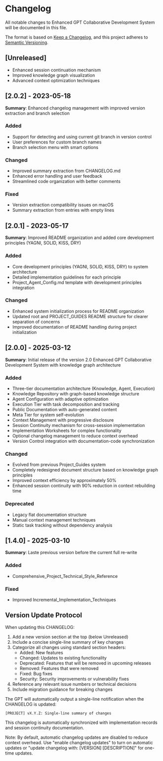 # Changelog

All notable changes to Enhanced GPT Collaborative Development System will be documented in this file.

The format is based on [Keep a Changelog](https://keepachangelog.com/en/1.0.0/),
and this project adheres to [Semantic Versioning](https://semver.org/spec/v2.0.0.html).

## [Unreleased]
- Enhanced session continuation mechanism
- Improved knowledge graph visualization
- Advanced context optimization techniques

## [2.0.2] - 2023-05-18

**Summary**: Enhanced changelog management with improved version extraction and branch selection

### Added
- Support for detecting and using current git branch in version control
- User preferences for custom branch names
- Branch selection menu with smart options

### Changed
- Improved summary extraction from CHANGELOG.md
- Enhanced error handling and user feedback
- Streamlined code organization with better comments

### Fixed
- Version extraction compatibility issues on macOS
- Summary extraction from entries with empty lines

## [2.0.1] - 2023-05-17

**Summary**: Improved README organization and added core development principles (YAGNI, SOLID, KISS, DRY)

### Added
- Core development principles (YAGNI, SOLID, KISS, DRY) to system architecture
- Detailed implementation guidelines for each principle
- Project_Agent_Config.md template with development principles integration

### Changed
- Enhanced system initialization process for README organization
- Updated root and PROJECT_GUIDES README structure for clearer separation of concerns
- Improved documentation of README handling during project initialization

## [2.0.0] - 2025-03-12

**Summary**: Initial release of the version 2.0 Enhanced GPT Collaborative Development System with knowledge graph architecture

### Added
- Three-tier documentation architecture (Knowledge, Agent, Execution)
- Knowledge Repository with graph-based knowledge structure
- Agent Configuration with adaptive optimization
- Execution Tier with task decomposition and tracking
- Public Documentation with auto-generated content
- Meta Tier for system self-evolution
- Context Management with progressive disclosure
- Session Continuity mechanism for cross-session implementation
- Implementation Worksheets for complex functionality
- Optional changelog management to reduce context overhead
- Version Control integration with documentation-code synchronization

### Changed
- Evolved from previous Project_Guides system
- Completely redesigned document structure based on knowledge graph principles
- Improved context efficiency by approximately 50%
- Enhanced session continuity with 90% reduction in context rebuilding time

### Deprecated
- Legacy flat documentation structure
- Manual context management techniques
- Static task tracking without dependency analysis

## [1.4.0] - 2025-03-10

**Summary**: Laste previous version before the current full re-write

### Added
- Comprehensive_Project_Technical_Style_Reference

### Fixed
- Improved Incremental_Implementation_Techniques

## Version Update Protocol

When updating this CHANGELOG:

1. Add a new version section at the top (below Unreleased)
2. Include a concise single-line summary of key changes
3. Categorize all changes using standard section headers:
   - Added: New features
   - Changed: Updates to existing functionality
   - Deprecated: Features that will be removed in upcoming releases
   - Removed: Features that were removed
   - Fixed: Bug fixes
   - Security: Security improvements or vulnerability fixes
4. Reference any relevant issue numbers or technical decisions
5. Include migration guidance for breaking changes

The GPT will automatically output a single-line notification when the CHANGELOG is updated:

```
[PROJECT] vX.Y.Z: Single-line summary of changes
```

This changelog is automatically synchronized with implementation records and session continuity documentation.

Note: By default, automatic changelog updates are disabled to reduce context overhead. Use "enable changelog updates" to turn on automatic updates or "update changelog with: [VERSION] [DESCRIPTION]" for one-time updates.